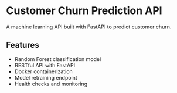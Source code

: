 # Customer Churn Prediction API

A machine learning API built with FastAPI to predict customer churn.

## Features
- Random Forest classification model
- RESTful API with FastAPI
- Docker containerization
- Model retraining endpoint
- Health checks and monitoring
